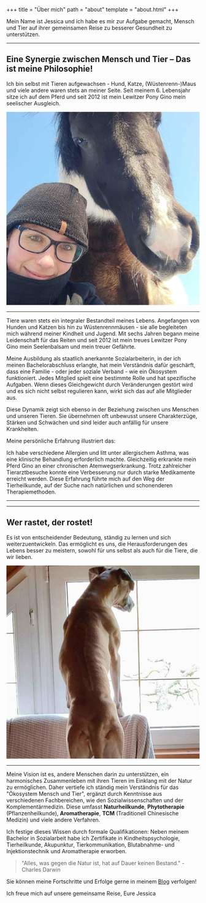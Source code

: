 +++
title = "Über mich"
path = "about"
template = "about.html"
+++

Mein Name ist Jessica und ich habe es mir zur Aufgabe gemacht, Mensch und Tier auf ihrer gemeinsamen Reise zu besserer Gesundheit zu unterstützen.

<div class="container marketing">
  <hr class="featurette-divider">
  <div class="row featurette">
    <div class="col-md-7 order-md-2">
      <h2 class="featurette-heading">Eine Synergie zwischen Mensch und Tier – Das ist meine Philosophie!</h2>
      <p class="lead">Ich bin selbst mit Tieren aufgewachsen - Hund, Katze, (Wüstenrenn-)Maus und viele andere waren stets an meiner Seite. Seit meinem 6. Lebensjahr sitze ich auf dem Pferd und seit 2012 ist mein Lewitzer Pony Gino mein seelischer Ausgleich.
</p>    
    </div>
    <div class="col-md-5">
        <picture>
          <source media="(max-width: 319px)" srcset="img/ich_und_gino_320.avif 304w" type="image/avif" sizes="95vw">
          <source media="(max-width: 319px)" srcset="img/ich_und_gino_320.webp 304w" type="image/webp" sizes="95vw">
          <source media="(max-width: 319px)" srcset="img/ich_und_gino_320.jpeg 304w" type="image/jpeg" sizes="95vw">
          <source media="(min-width: 320px) and (max-width: 639px)" srcset="img/ich_und_gino_640.avif 608w" type="image/avif" sizes="95vw">
          <source media="(min-width: 320px) and (max-width: 639px)" srcset="img/ich_und_gino_640.webp 608w" type="image/webp" sizes="95vw">
          <source media="(min-width: 320px) and (max-width: 639px)" srcset="img/ich_und_gino_640.jpeg 608w" type="image/jpeg" sizes="95vw">
          <source media="(min-width: 640px) and (max-width: 767px)" srcset="img/ich_und_gino_768.avif 729w" type="image/avif" sizes="95vw">
          <source media="(min-width: 640px) and (max-width: 767px)" srcset="img/ich_und_gino_768.webp 729w" type="image/webp" sizes="95vw">
          <source media="(min-width: 640px) and (max-width: 767px)" srcset="img/ich_und_gino_768.jpeg 729w" type="image/jpeg" sizes="95vw">
          <source media="(min-width: 768px)" srcset="img/ich_und_gino_1024.avif 972w" type="image/avif" sizes="95vw">
          <source media="(min-width: 768px)" srcset="img/ich_und_gino_1024.webp 972w" type="image/webp" sizes="95vw">
          <source media="(min-width: 768px)" srcset="img/ich_und_gino_1024.jpeg 972w" type="image/jpeg" sizes="95vw">
          <img src="img/ich_und_gino_1024.jpeg" alt="Tierheilpraktiker JessICan und ihr Pferd Gino" title="Tierheilpraktiker JessICan und ihr Pferd Gino" loading="lazy" sizes="30vw"  class="featurette-image img-fluid mx-auto rounded-img" style="aspect-ratio: 1/1; object-fit: cover;">
        </picture>
    </div>
  </div>
  <hr class="featurette-divider">
</div>


Tiere waren stets ein integraler Bestandteil meines Lebens. Angefangen von Hunden und Katzen bis hin zu Wüstenrennmäusen - sie alle begleiteten mich während meiner Kindheit und Jugend. Mit sechs Jahren begann meine Leidenschaft für das Reiten und seit 2012 ist mein treues Lewitzer Pony Gino mein Seelenbalsam und mein treuer Gefährte.

Meine Ausbildung als staatlich anerkannte Sozialarbeiterin, in der ich meinen Bachelorabschluss erlangte, hat mein Verständnis dafür geschärft, dass eine Familie - oder jeder soziale Verband - wie ein Ökosystem funktioniert. Jedes Mitglied spielt eine bestimmte Rolle und hat spezifische Aufgaben. Wenn dieses Gleichgewicht durch Veränderungen gestört wird und es sich nicht selbst regulieren kann, wirkt sich das auf alle Mitglieder aus.

Diese Dynamik zeigt sich ebenso in der Beziehung zwischen uns Menschen und unseren Tieren. Sie übernehmen oft unbewusst unsere Charakterzüge, Stärken und Schwächen und sind leider auch anfällig für unsere Krankheiten.

Meine persönliche Erfahrung illustriert das:

Ich habe verschiedene Allergien und litt unter allergischem Asthma, was eine klinische Behandlung erforderlich machte. Gleichzeitig erkrankte mein Pferd Gino an einer chronischen Atemwegserkrankung. Trotz zahlreicher Tierarztbesuche konnte eine Verbesserung nur durch starke Medikamente erreicht werden. Diese Erfahrung führte mich auf den Weg der Tierheilkunde, auf der Suche nach natürlichen und schonenderen Therapiemethoden.

---

<div class="container marketing">
  <hr class="featurette-divider">
  <div class="row featurette">
    <div class="col-md-7 order-md-2">
      <h2 class="featurette-heading">Wer rastet, der rostet!</h2>
      <p class="lead">Es ist von entscheidender Bedeutung, ständig zu lernen und sich weiterzuentwickeln. Das ermöglicht es uns, die Herausforderungen des Lebens besser zu meistern, sowohl für uns selbst als auch für die Tiere, die wir lieben.
</p>    
    </div>
    <div class="col-md-5">
        <picture>
          <source media="(max-width: 319px)" srcset="img/tali_320.avif 304w" type="image/avif" sizes="95vw">
          <source media="(max-width: 319px)" srcset="img/tali_320.webp 304w" type="image/webp" sizes="95vw">
          <source media="(max-width: 319px)" srcset="img/tali_320.jpeg 304w" type="image/jpeg" sizes="95vw">
          <source media="(min-width: 320px) and (max-width: 639px)" srcset="img/tali_640.avif 608w" type="image/avif" sizes="95vw">
          <source media="(min-width: 320px) and (max-width: 639px)" srcset="img/tali_640.webp 608w" type="image/webp" sizes="95vw">
          <source media="(min-width: 320px) and (max-width: 639px)" srcset="img/tali_640.jpeg 608w" type="image/jpeg" sizes="95vw">
          <source media="(min-width: 640px) and (max-width: 767px)" srcset="img/tali_768.avif 729w" type="image/avif" sizes="95vw">
          <source media="(min-width: 640px) and (max-width: 767px)" srcset="img/tali_768.webp 729w" type="image/webp" sizes="95vw">
          <source media="(min-width: 640px) and (max-width: 767px)" srcset="img/tali_768.jpeg 729w" type="image/jpeg" sizes="95vw">
          <source media="(min-width: 768px)" srcset="img/tali_1024.avif 972w" type="image/avif" sizes="95vw">
          <source media="(min-width: 768px)" srcset="img/tali_1024.webp 972w" type="image/webp" sizes="95vw">
          <source media="(min-width: 768px)" srcset="img/tali_1024.jpeg 972w" type="image/jpeg" sizes="95vw">
          <img src="img/tali_1024.jpeg" alt="Tierheilpraktiker JessICan und ihr Hund Tali" title="Tierheilpraktiker JessICan und ihr Hund Tali" loading="lazy" sizes="30vw"  class="featurette-image img-fluid mx-auto rounded-img" style="aspect-ratio: 1/1; object-fit: cover;">
        </picture>
    </div>
  </div>
  <hr class="featurette-divider">
</div>

Meine Vision ist es, andere Menschen darin zu unterstützen, ein harmonisches Zusammenleben mit ihren Tieren im Einklang mit der Natur zu ermöglichen. Daher vertiefe ich ständig mein Verständnis für das "Ökosystem Mensch und Tier", ergänzt durch Kenntnisse aus verschiedenen Fachbereichen, wie den Sozialwissenschaften und der Komplementärmedizin. Diese umfasst **Naturheilkunde**, **Phytotherapie** (Pflanzenheilkunde), **Aromatherapie**, **TCM** (Traditionell Chinesische Medizin) und viele andere Verfahren.

Ich festige dieses Wissen durch formale Qualifikationen: Neben meinem Bachelor in Sozialarbeit habe ich Zertifikate in Kindheitspsychologie, Tierheilkunde, Akupunktur, Tierkommunikation, Blutabnahme- und Injektionstechnik und Aromatherapie erworben.

> "Alles, was gegen die Natur ist, hat auf Dauer keinen Bestand." - Charles Darwin

Sie können meine Fortschritte und Erfolge gerne in meinem [Blog](../pages/blog/) verfolgen!

Ich freue mich auf unsere gemeinsame Reise,
Eure Jessica 